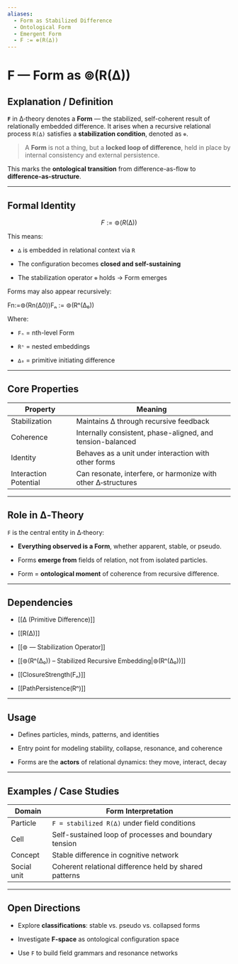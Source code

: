 ```yaml
---
aliases:
  - Form as Stabilized Difference
  - Ontological Form
  - Emergent Form
  - F := ⊚(R(∆))
---
```


# F — Form as ⊚(R(∆))

## Explanation / Definition

**`F`** in ∆‑theory denotes a **Form** — the stabilized, self-coherent result of relationally embedded difference. It arises when a recursive relational process `R(∆)` satisfies a **stabilization condition**, denoted as `⊚`.

> A **Form** is not a thing, but a **locked loop of difference**, held in place by internal consistency and external persistence.

This marks the **ontological transition** from difference-as-flow to **difference-as-structure**.

---

## Formal Identity

```math
F := ⊚(R(∆))
````

This means:

- `∆` is embedded in relational context via `R`
    
- The configuration becomes **closed and self-sustaining**
    
- The stabilization operator `⊚` holds → Form emerges
    

Forms may also appear recursively:

Fn:=⊚(Rn(∆0))Fₙ := ⊚(Rⁿ(∆₀))

Where:

- `Fₙ` = nth-level Form
    
- `Rⁿ` = nested embeddings
    
- `∆₀` = primitive initiating difference
    

---

## Core Properties

|Property|Meaning|
|---|---|
|Stabilization|Maintains ∆ through recursive feedback|
|Coherence|Internally consistent, phase-aligned, and tension-balanced|
|Identity|Behaves as a unit under interaction with other forms|
|Interaction Potential|Can resonate, interfere, or harmonize with other ∆‑structures|

---

## Role in ∆‑Theory

`F` is the central entity in ∆‑theory:

- **Everything observed is a Form**, whether apparent, stable, or pseudo.
    
- Forms **emerge from** fields of relation, not from isolated particles.
    
- Form = **ontological moment** of coherence from recursive difference.
    

---

## Dependencies

- [[∆ (Primitive Difference)]]
    
- [[R(∆)]]
    
- [[⊚ — Stabilization Operator]]
    
- [[⊚(Rⁿ(∆₀)) – Stabilized Recursive Embedding|⊚(Rⁿ(∆₀))]]
    
- [[ClosureStrength(Fₙ)]]
    
- [[PathPersistence(Rⁿ)]]
    

---

## Usage

- Defines particles, minds, patterns, and identities
    
- Entry point for modeling stability, collapse, resonance, and coherence
    
- Forms are the **actors** of relational dynamics: they move, interact, decay
    

---

## Examples / Case Studies

|Domain|Form Interpretation|
|---|---|
|Particle|`F = stabilized R(∆)` under field conditions|
|Cell|Self-sustained loop of processes and boundary tension|
|Concept|Stable difference in cognitive network|
|Social unit|Coherent relational difference held by shared patterns|

---

## Open Directions

- Explore **classifications**: stable vs. pseudo vs. collapsed forms
    
- Investigate **F-space** as ontological configuration space
    
- Use `F` to build field grammars and resonance networks
